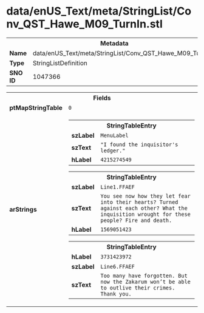 <h1>data/enUS_Text/meta/StringList/Conv_QST_Hawe_M09_TurnIn.stl</h1><table><tr><th colspan="100%">Metadata</th></tr><tr><td><b>Name</b></td><td>data/enUS_Text/meta/StringList/Conv_QST_Hawe_M09_TurnIn.stl</td></tr><tr><td><b>Type</b></td><td>StringListDefinition</td></tr><tr><td><b>SNO ID</b></td><td>1047366</td></tr></table>

<table><tr><th colspan="100%">Fields</th></tr><tr><td><b>ptMapStringTable</b></td><td><code>0</code></td></tr><tr><td><b>arStrings</b></td><td><table><tr><th colspan="100%">StringTableEntry</th></tr><tr><td><b>szLabel</b></td><td><code>MenuLabel</code></td></tr><tr><td><b>szText</b></td><td><code>"I found the inquisitor's ledger." </code></td></tr><tr><td><b>hLabel</b></td><td><code>4215274549</code></td></tr></table>


<table><tr><th colspan="100%">StringTableEntry</th></tr><tr><td><b>szLabel</b></td><td><code>Line1.FFAEF</code></td></tr><tr><td><b>szText</b></td><td><code>You see now how they let fear into their hearts? Turned against each other? What the inquisition wrought for these people? Fire and death.</code></td></tr><tr><td><b>hLabel</b></td><td><code>1569051423</code></td></tr></table>


<table><tr><th colspan="100%">StringTableEntry</th></tr><tr><td><b>hLabel</b></td><td><code>3731423972</code></td></tr><tr><td><b>szLabel</b></td><td><code>Line6.FFAEF</code></td></tr><tr><td><b>szText</b></td><td><code>Too many have forgotten. But now the Zakarum won’t be able to outlive their crimes. Thank you.</code></td></tr></table>


</td></tr></table>


